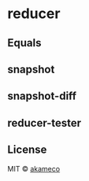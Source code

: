 # reducer

## Equals

## snapshot

## snapshot-diff

## reducer-tester

## License

MIT © [akameco](http://akameco.github.io)

